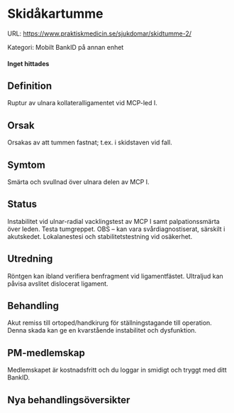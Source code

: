 # Skidåkartumme

URL: https://www.praktiskmedicin.se/sjukdomar/skidtumme-2/



Kategori: Mobilt BankID på annan enhet

#### Inget hittades

## Definition

Ruptur av ulnara kollateralligamentet vid MCP-led I.

## Orsak

Orsakas av att tummen fastnat; t.ex. i skidstaven vid fall.

## Symtom

Smärta och svullnad över ulnara delen av MCP I.

## Status

Instabilitet vid ulnar-radial vacklingstest av MCP I samt palpationssmärta över leden. Testa tumgreppet. OBS – kan vara svårdiagnostiserat, särskilt i akutskedet. Lokalanestesi och stabilitetstestning vid osäkerhet.

## Utredning

Röntgen kan ibland verifiera benfragment vid ligamentfästet. Ultraljud kan påvisa avslitet dislocerat ligament.

## Behandling

Akut remiss till ortoped/handkirurg för ställningstagande till operation. Denna skada kan ge en kvarstående instabilitet och dysfunktion.

## PM-medlemskap

Medlemskapet är kostnadsfritt och du loggar in smidigt och tryggt med ditt BankID.

## Nya behandlingsöversikter

